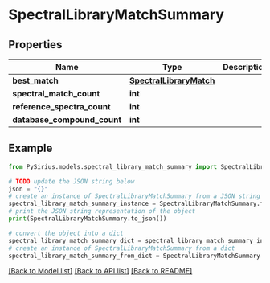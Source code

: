 # SpectralLibraryMatchSummary


## Properties

Name | Type | Description | Notes
------------ | ------------- | ------------- | -------------
**best_match** | [**SpectralLibraryMatch**](SpectralLibraryMatch.md) |  | [optional] 
**spectral_match_count** | **int** |  | 
**reference_spectra_count** | **int** |  | 
**database_compound_count** | **int** |  | 

## Example

```python
from PySirius.models.spectral_library_match_summary import SpectralLibraryMatchSummary

# TODO update the JSON string below
json = "{}"
# create an instance of SpectralLibraryMatchSummary from a JSON string
spectral_library_match_summary_instance = SpectralLibraryMatchSummary.from_json(json)
# print the JSON string representation of the object
print(SpectralLibraryMatchSummary.to_json())

# convert the object into a dict
spectral_library_match_summary_dict = spectral_library_match_summary_instance.to_dict()
# create an instance of SpectralLibraryMatchSummary from a dict
spectral_library_match_summary_from_dict = SpectralLibraryMatchSummary.from_dict(spectral_library_match_summary_dict)
```
[[Back to Model list]](../README.md#documentation-for-models) [[Back to API list]](../README.md#documentation-for-api-endpoints) [[Back to README]](../README.md)


